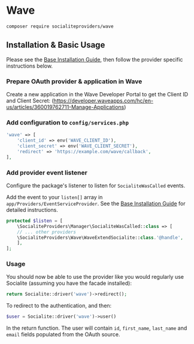 # Wave

```bash
composer require socialiteproviders/wave
```

## Installation & Basic Usage

Please see the [Base Installation Guide](https://socialiteproviders.com/usage/),
then follow the provider specific instructions below.

### Prepare OAuth provider & application in Wave

Create a new application in the Wave Developer Portal to get the Client ID and Client Secret: (https://developer.waveapps.com/hc/en-us/articles/360019762711-Manage-Applications)

### Add configuration to `config/services.php`

```php
'wave' => [
    'client_id' => env('WAVE_CLIENT_ID'),
    'client_secret' => env('WAVE_CLIENT_SECRET'),
    'redirect' => 'https://example.com/wave/callback',
],
```

### Add provider event listener

Configure the package's listener to listen for `SocialiteWasCalled` events.

Add the event to your `listen[]` array in `app/Providers/EventServiceProvider`.
See the [Base Installation Guide](https://socialiteproviders.com/usage/) for
detailed instructions.

```php
protected $listen = [
    \SocialiteProviders\Manager\SocialiteWasCalled::class => [
    // ... other providers
    \SocialiteProviders\Wave\WaveExtendSocialite::class.'@handle',
    ],
];
```

### Usage

You should now be able to use the provider like you would regularly use
Socialite (assuming you have the facade installed):

```php
return Socialite::driver('wave')->redirect();
```

To redirect to the authentication, and then:

```php
$user = Socialite::driver('wave')->user()
```

In the return function. The user will contain `id`, `first_name`, `last_name` and `email` fields populated from the OAuth source.
